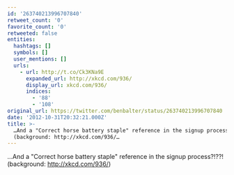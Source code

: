 ```yaml
---
id: '263740213996707840'
retweet_count: '0'
favorite_count: '0'
retweeted: false
entities:
  hashtags: []
  symbols: []
  user_mentions: []
  urls:
    - url: http://t.co/Ck3KNa9E
      expanded_url: http://xkcd.com/936/
      display_url: xkcd.com/936/
      indices:
        - '88'
        - '108'
original_url: https://twitter.com/benbalter/status/263740213996707840
date: '2012-10-31T20:32:21.000Z'
title: >-
  …And a "Correct horse battery staple" reference in the signup process?!??!
  (background: http://xkcd.com/936/…
---
```


…And a "Correct horse battery staple" reference in the signup process?!??! (background: http://xkcd.com/936/)